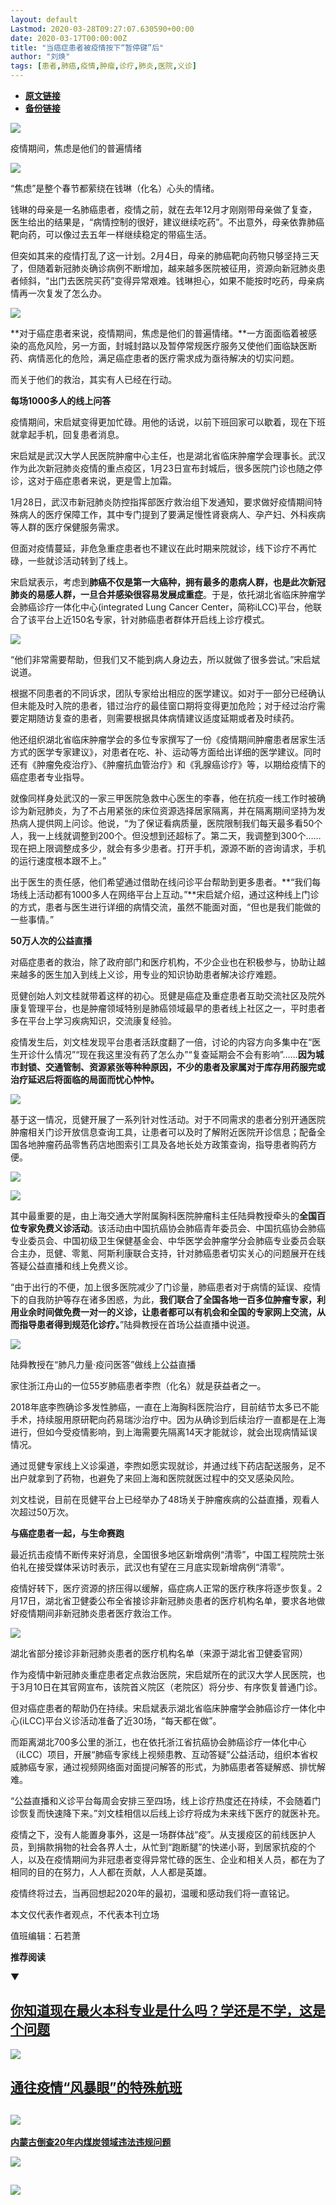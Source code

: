 ```yaml
---
layout: default
Lastmod: 2020-03-28T09:27:07.630590+00:00
date: 2020-03-17T00:00:00Z
title: "当癌症患者被疫情按下“暂停键”后"
author: "刘焕"
tags: [患者,肺癌,疫情,肿瘤,诊疗,肺炎,医院,义诊]
---
```


* [**原文链接**](https://mp.weixin.qq.com/s/lUcTnYP-PgdTYa57tcvGOQ)
* [**备份链接**](http://archive.is/hOLF9)


  

![](/images/post/02c39f16b603365ca226a151aabdc58a.jpg)

疫情期间，焦虑是他们的普遍情绪

![](/images/post/02c39f16b603365ca226a151aabdc58a.jpg)

“焦虑”是整个春节都萦绕在钱琳（化名）心头的情绪。

钱琳的母亲是一名肺癌患者，疫情之前，就在去年12月才刚刚带母亲做了复查，医生给出的结果是，“病情控制的很好，建议继续吃药”。不出意外，母亲依靠肺癌靶向药，可以像过去五年一样继续稳定的带癌生活。

但突如其来的疫情打乱了这一计划。2月4日，母亲的肺癌靶向药物只够坚持三天了，但随着新冠肺炎确诊病例不断增加，越来越多医院被征用，资源向新冠肺炎患者倾斜，“出门去医院买药”变得异常艰难。钱琳担心，如果不能按时吃药，母亲病情再一次复发了怎么办。

![](/images/post/2275aee2d70f317293a1e3cf9886fc0f.jpg)

**对于癌症患者来说，疫情期间，焦虑是他们的普遍情绪。**一方面面临着被感染的高危风险，另一方面，封城封路以及暂停常规医疗服务又使他们面临缺医断药、病情恶化的危险，满足癌症患者的医疗需求成为亟待解决的切实问题。

而关于他们的救治，其实有人已经在行动。

**每场1000多人的线上问答**

疫情期间，宋启斌变得更加忙碌。用他的话说，以前下班回家可以歇着，现在下班就拿起手机，回复患者消息。

宋启斌是武汉大学人民医院肿瘤中心主任，也是湖北省临床肿瘤学会理事长。武汉作为此次新冠肺炎疫情的重点疫区，1月23日宣布封城后，很多医院门诊也随之停诊，这对于癌症患者来说，更是雪上加霜。

1月28日，武汉市新冠肺炎防控指挥部医疗救治组下发通知，要求做好疫情期间特殊病人的医疗保障工作，其中专门提到了要满足慢性肾衰病人、孕产妇、外科疾病等人群的医疗保健服务需求。

但面对疫情蔓延，非危急重症患者也不建议在此时期来院就诊，线下诊疗不再忙碌，一些就诊活动转到了线上。

宋启斌表示，考虑到**肺癌不仅是第一大癌种，拥有最多的患病人群，也是此次新冠肺炎的易感人群，一旦合并感染很容易发展成重症**。于是，依托湖北省临床肿瘤学会肺癌诊疗一体化中心(integrated Lung Cancer Center，简称iLCC)平台，他联合了该平台上近150名专家，针对肺癌患者群体开启线上诊疗模式。

![](/images/post/2dd1ce44236996300d6c2317cbd55fd9.jpg)

“他们非常需要帮助，但我们又不能到病人身边去，所以就做了很多尝试。”宋启斌说道。

根据不同患者的不同诉求，团队专家给出相应的医学建议。如对于一部分已经确认但未能及时入院的患者，错过治疗的最佳窗口期将变得更加危险；对于经过治疗需要定期随访复查的患者，则需要根据具体病情建议适度延期或者及时续药。

他还组织湖北省临床肿瘤学会的多位专家撰写了一份《疫情期间肿瘤患者居家生活方式的医学专家建议》，对患者在吃、补、运动等方面给出详细的医学建议。同时还有《肿瘤免疫治疗》、《肿瘤抗血管治疗》和《乳腺癌诊疗》等，以期给疫情下的癌症患者专业指导。

就像同样身处武汉的一家三甲医院急救中心医生的李春，他在抗疫一线工作时被确诊为新冠肺炎，为了不占用紧张的床位资源选择居家隔离，并在隔离期间坚持为发热病人提供网上问诊。他说，“为了保证看病质量，医院限制我们每天最多看50个人，我一上线就调整到200个。但没想到还超标了。第二天，我调整到300个……现在把上限调整成多少，就会有多少患者。打开手机，源源不断的咨询请求，手机的运行速度根本跟不上。”

出于医生的责任感，他们希望通过借助在线问诊平台帮助到更多患者。**“我们每场线上活动都有1000多人在网络平台上互动。”**宋启斌介绍，通过这种线上门诊的方式，患者与医生进行详细的病情交流，虽然不能面对面，“但也是我们能做的一些事情。”

**50万人次的公益直播**

对癌症患者的救治，除了政府部门和医疗机构，不少企业也在积极参与，协助让越来越多的医生加入到线上义诊，用专业的知识协助患者解决诊疗难题。

觅健创始人刘文桂就带着这样的初心。觅健是癌症及重症患者互助交流社区及院外康复管理平台，也是肿瘤领域特别是肺癌领域最早的患者线上社区之一，平时患者多在平台上学习疾病知识，交流康复经验。

疫情发生后，刘文桂发现平台患者活跃度翻了一倍，讨论的内容方向多集中在“医生开诊什么情况”“现在我这里没有药了怎么办”“复查延期会不会有影响”……**因为城市封锁、交通管制、资源紧张等种种原因，不少的患者及家属对于库存用药服完或治疗延迟后将面临的局面而忧心忡忡。**

![](/images/post/b6e53c3c86d85222edf34757812c1f08.jpg)

基于这一情况，觅健开展了一系列针对性活动。对于不同需求的患者分别开通医院肿瘤相关门诊开放信息查询工具，让患者可以及时了解附近医院开诊信息；配备全国各地肿瘤药品零售药店地图索引工具及各地长处方政策查询，指导患者购药方便。

![](/images/post/f7821c624ab62fc829b130c096709222.jpg)

![](/images/post/91c9da3014bf011725f9f55e5c88bbae.jpg)

其中最重要的是，由上海交通大学附属胸科医院肿瘤科主任陆舜教授牵头的**全国百位专家免费义诊活动**。该活动由中国抗癌协会肺癌青年委员会、中国抗癌协会肺癌专业委员会、中国初级卫生保健基金会、中华医学会肿瘤学分会肺癌专业委员会联合主办，觅健、零氪、阿斯利康联合支持，针对肺癌患者切实关心的问题展开在线答疑公益直播和线上免费义诊。

“由于出行的不便，加上很多医院减少了门诊量，肺癌患者对于病情的延误、疫情下的自我防护等存在诸多困惑，为此，**我们联合了全国各地一百多位肿瘤专家，利用业余时间做免费一对一的义诊，让患者都可以有机会和全国的专家网上交流，从而指导患者得到规范化诊疗。**”陆舜教授在首场公益直播中说道。

![](/images/post/1cb76e530a1b237fbd8be2049919f4f8.jpg)

陆舜教授在“肺凡力量·疫问医答”做线上公益直播

家住浙江舟山的一位55岁肺癌患者李煦（化名）就是获益者之一。

2018年底李煦确诊多发性肺癌，一直在上海胸科医院治疗，目前结节太多已不能手术，持续服用原研靶向药易瑞沙治疗中。因为从确诊到后续治疗一直都是在上海进行，但如今受疫情影响，到上海需要先隔离14天才能就诊，就会出现病情延误情况。

通过觅健专家线上义诊渠道，李煦如愿实现就诊，并通过线下药店配送服务，足不出户就拿到了药物，也避免了来回上海和医院就医过程中的交叉感染风险。

刘文桂说，目前在觅健平台上已经举办了48场关于肿瘤疾病的公益直播，观看人次超过50万次。

**与癌症患者一起，与生命赛跑**

最近抗击疫情不断传来好消息，全国很多地区新增病例“清零”，中国工程院院士张伯礼在接受媒体采访时表示，武汉也有望在三月底实现新增病例“清零”。

疫情好转下，医疗资源的挤压得以缓解，癌症病人正常的医疗秩序将逐步恢复。2月17日，湖北省卫健委公布全省接诊非新冠肺炎患者的医疗机构名单，要求各地做好疫情期间非新冠肺炎患者医疗救治工作。

![](/images/post/a3bbe9ddf99bbf3146a92cd48d9934ef.jpg)

湖北省部分接诊非新冠肺炎患者的医疗机构名单（来源于湖北省卫健委官网）

作为疫情中新冠肺炎重症患者定点救治医院，宋启斌所在的武汉大学人民医院，也于3月10日在其官网宣布，该院首义院区（老院区）将分步、有序恢复普通门诊。

但对癌症患者的帮助仍在持续。宋启斌表示湖北省临床肿瘤学会肺癌诊疗一体化中心(iLCC)平台义诊活动准备了近30场，“每天都在做”。

而距离湖北700多公里的浙江，也在依托浙江省抗癌协会肺癌诊疗一体化中心（iLCC）项目，开展“肺癌专家线上视频患教、互动答疑”公益活动，组织本省权威肺癌专家，通过视频网络面对面提问解答的形式，为肺癌患者答疑解惑、排忧解难。

“公益直播和义诊平台每周会安排三至四场，线上诊疗热度还在持续，不会随着门诊恢复而快速降下来。”刘文桂相信以后线上诊疗将成为未来线下医疗的就医补充。

疫情之下，没有人能置身事外，这是一场群体战“疫”。从支援疫区的前线医护人员，到捐款捐物的社会各界人士，从忙到“跑断腿”的快递小哥，到居家抗疫的个人，以及在疫情期间为非冠患者变得异常忙碌的医生、企业和相关人员，都在为了相同的目的在努力，人人都在贡献，人人都是英雄。

疫情终将过去，当再回想起2020年的最初，温暖和感动我们将一直铭记。

本文仅代表作者观点，不代表本刊立场

值班编辑：石若萧

**推荐阅读**

▼

[**你知道现在最火本科专业是什么吗？学还是不学，这是个问题**](http://mp.weixin.qq.com/s?__biz=MjM5MDU1Mzg3Mw==&mid=2651252416&idx=1&sn=d714615de7bbd18ff4172ab4a59a5656&chksm=bdb144be8ac6cda8b4b58669abcf9841cb613ab41b2cd436570b6d2df856dd31ca925fec4c36&scene=21#wechat_redirect)
--------------------------------------------------------------------------------------------------------------------------------------------------------------------------------------------------------------------------------------------------------

[![](/images/post/8b24fff4a654b2b93152b8a4ea8785c2.jpg)](http://mp.weixin.qq.com/s?__biz=MjM5MDU1Mzg3Mw==&mid=2651252416&idx=1&sn=d714615de7bbd18ff4172ab4a59a5656&chksm=bdb144be8ac6cda8b4b58669abcf9841cb613ab41b2cd436570b6d2df856dd31ca925fec4c36&scene=21#wechat_redirect)

[**通往疫情“风暴眼”的特殊航班**](http://mp.weixin.qq.com/s?__biz=MjM5MDU1Mzg3Mw==&mid=2651252409&idx=1&sn=c78f14fe33e0549d97a6055d060298c7&chksm=bdb144c78ac6cdd1b616eed7ca8c62b58fb0e43830f9cb0ccc2bfe06b62fff07980b9d8b5fa0&scene=21#wechat_redirect)
-------------------------------------------------------------------------------------------------------------------------------------------------------------------------------------------------------------------------------------------

[![](/images/post/6859b0f7b871e6327abca1d624ecf104.jpg)](http://mp.weixin.qq.com/s?__biz=MjM5MDU1Mzg3Mw==&mid=2651252409&idx=1&sn=c78f14fe33e0549d97a6055d060298c7&chksm=bdb144c78ac6cdd1b616eed7ca8c62b58fb0e43830f9cb0ccc2bfe06b62fff07980b9d8b5fa0&scene=21#wechat_redirect)
-----------------------------------------------------------------------------------------------------------------------------------------------------------------------------------------------------------------------------------------------------------------------------------------------------------------------------------------------------------------------

[**内蒙古倒查20年内煤炭领域违法违规问题**](http://mp.weixin.qq.com/s?__biz=MjM5MDU1Mzg3Mw==&mid=2651252316&idx=1&sn=8aabe959a8158662ab5d94a08d763aed&chksm=bdb144228ac6cd34b39e6402e8adef9da29338a65852d9a32af7ac91fc2d099c048e5df0ca61&scene=21#wechat_redirect)  

[![](/images/post/e7d8af2ac391188b1d7d1b6a39a6fa84.jpg)](http://mp.weixin.qq.com/s?__biz=MjM5MDU1Mzg3Mw==&mid=2651252316&idx=1&sn=8aabe959a8158662ab5d94a08d763aed&chksm=bdb144228ac6cd34b39e6402e8adef9da29338a65852d9a32af7ac91fc2d099c048e5df0ca61&scene=21#wechat_redirect)

![](/images/post/e7d75581cc05b5b4850558294bf97f5f.jpg)
--------------------------------------------------------------------------------------------------------------------------------------------------------

